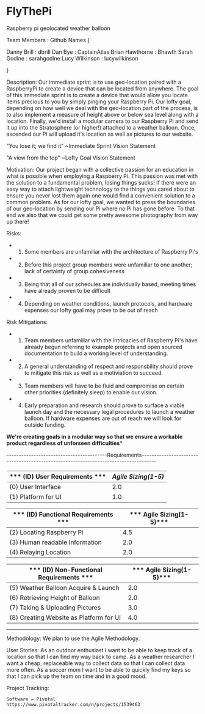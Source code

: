 # FlyThePi
Raspberry pi geolocated weather balloon


Team Members        :   Github Names {

Danny Brill         :     dbrill
Dan Bye             :     CaptainAtlas
Brian Hawthorne     :     Bhawth
Sarah Godine        :     sarahgodine
Lucy Wilkinson      :     lucywilkinson

}

Description: Our immediate sprint is to use geo-location paired with a RaspberryPi to create a device that can be located from anywhere. The goal of this immediate sprint is to create a device that would allow you locate items precious to you by simply pinging your Raspberry Pi. Our lofty goal, depending on how well we deal with the geo-location part of the process, is to also implement a measure of height above or below sea level along with a location. Finally, we'd install a modular camera to our Raspberry Pi and send it up into the Stratosphere (or higher!) attached to a weather balloon. Once, ascended our Pi will upload it's location as well as pictures to our website. 


"You lose it; we find it"
              ~Immediate Sprint Vision Statement

"A view from the top"
              ~Lofty Goal Vision Statement


Motivation: Our project began with a collective passion for an education in what is possible when employing a Raspberry Pi. This passion was met with the solution to a fundamental problem, losing things sucks! If there were an easy way to attach lightweight technology to the things you cared about to ensure you never lost them again one would find a convenient solution to a common problem. As for our lofty goal, we wanted to press the boundaries of our geo-location by sending our Pi where no Pi has gone before. To that end we also that we could get some pretty awesome photography from way up there!

Risks:
- 1) Some members are unfamiliar with the architecture of Raspberry Pi's
- 2) Before this project group members were unfamiliar to one another; lack of certainty of group cohesiveness
- 3) Being that all of our schedules are individually based, meeting times have already proven to be difficult
- 4) Depending on weather conditions, launch protocols, and hardware expenses our lofty goal may prove to be out of reach

Risk Mitigations:
  - 1) Team members unfamiliar with the intricacies of Raspberry Pi's have already begun referring to example projects and open sourced          documentation to build a working level of understanding. 
  - 2) A general understanding of respect and responsbility should prove to mitigate this risk as well as a motiviation to succeed.
  - 3) Team members will have to be fluid and compromise on certain other priorities (definitely sleep) to enable our vision. 
  - 4) Early preparation and research should prove to surface a viable launch day and the necessary legal procedures to launch a weather        balloon. If hardware expenses are out of reach we will look for outside funding. 
  
  ******We're creating goals in a modular way so that we ensure a workable product regardless of unforseen difficulties*******
  
-----------------------------------------Requirements------------------------------------------------------------------------------------

| *** (ID)  User Requirements ***            |     ***Agile Sizing(1-5)*** |
| --- | --- |
|   (0)   User Interface                      |     2.0       |
|  (1)   Platform for UI                     |     1.0        |

|*** (ID)  Functional Requirements  ***       | ***     Agile Sizing(1-5)*** |
| --- | --- |
|  (2)   Locating Raspberry Pi               |     4.5 |
|  (3)   Human readable Information          |     2.0 |
|  (4)   Relaying Location                   |    2.0  |
    
| *** (ID)  Non-Functional Requirements ***   | ***     Agile Sizing(1-5)*** |
| --- | --- |
| (5)   Weather Balloon Acquire & Launch    |     2.0 |
|  (6)   Retrieving Height of Balloon       |     2.0 | 
|  (7)   Taking & Uploading Pictures        |     3.0 |
| (8)   Creating Website as Platform for UI |     4.0 |
    
-----------------------------------------------------------------------------------------------------------------------------------------

Methodology: We plan to use the Agile Methodology.

User Stories:
As an outdoor enthusiast I want to be able to keep track of a location so that I can find my way back to camp.
As a weather researcher I want a cheap, replaceable way to collect data so that I can collect data more often.
As a soccer mom I want to be able to quickly find my keys so that I can pick up the team on time and in a good mood.




Project Tracking:

    Software = Pivotal
    https://www.pivotaltracker.com/n/projects/1539463


